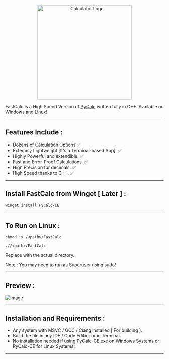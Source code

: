 <p align="center">
  <img src="https://github.com/Chill-Astro/FastCalc/blob/main/FastCalc.ico" width="300px" alt="Calculator Logo">
</p>

FastCalc is a High Speed Version of [PyCalc](https://github.com/Chill-Astro/PyCalc) written fully in C++. Available on Windows and Linux! 

---

## Features Include :

- Dozens of Calculation Options ✅
- Extemely Lightweight [It's a Terminal-based App]. ✅
- Highly Powerful and extendible. ✅
- Fast and Error-Proof Calculations. ✅
- High Precision for decimals. ✅
- High Speed thanks to C++. ✅

---

## Install FastCalc from Winget [ Later ] : 

    winget install PyCalc-CE

---

## To Run on Linux : 

    chmod +x /<path>/FastCalc

    .//<path>/FastCalc


Replace <path> with the actual directory.

Note : You may need to run as Superuser using sudo!

---

## Preview :

![image](https://github.com/user-attachments/assets/6409bb49-0713-4f63-9f19-50bc50af33d7)

---

## Installation and Requirements :

- Any system with MSVC / GCC / Clang installed [ For building ].
- Build the file in any IDE / Code Editior or in Terminal.
- No installation needed if using PyCalc-CE.exe on Windows Systems or PyCalc-CE for Linux Systems!

---
